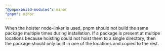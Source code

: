 ```yaml
---
"@pnpm/build-modules": minor
"pnpm": minor
---
```


When the hoister node-linker is used, pnpm should not build the same package multiple times during installation. If a package is present at multipe locations because hoisting could not hoist them to a single directory, then the package should only built in one of the locations and copied to the rest.
